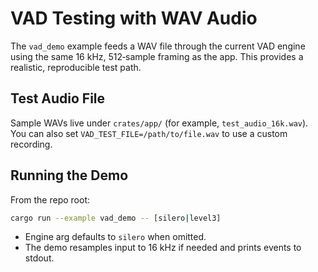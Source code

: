 # VAD Testing with WAV Audio

The `vad_demo` example feeds a WAV file through the current VAD engine using
the same 16 kHz, 512‑sample framing as the app. This provides a realistic,
reproducible test path.

## Test Audio File

Sample WAVs live under `crates/app/` (for example, `test_audio_16k.wav`).
You can also set `VAD_TEST_FILE=/path/to/file.wav` to use a custom recording.

## Running the Demo

From the repo root:

```bash
cargo run --example vad_demo -- [silero|level3]
```

-  Engine arg defaults to `silero` when omitted.
-  The demo resamples input to 16 kHz if needed and prints events to stdout.
